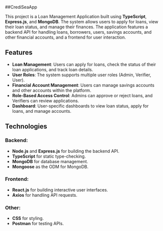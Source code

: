 ##CrediSeaApp

This project is a Loan Management Application built using **TypeScript**, **Express.js**, and **MongoDB**. The system allows users to apply for loans, view their loan status, and manage their finances. The application features a backend API for handling loans, borrowers, users, savings accounts, and other financial accounts, and a frontend for user interaction.


## Features

- **Loan Management**: Users can apply for loans, check the status of their loan applications, and track loan details.
- **User Roles**: The system supports multiple user roles (Admin, Verifier, User).
- **Financial Account Management**: Users can manage savings accounts and other accounts within the platform.
- **Role-Based Access Control**: Admins can approve or reject loans, and Verifiers can review applications.
- **Dashboard**: User-specific dashboards to view loan status, apply for loans, and manage accounts.

## Technologies

### Backend:
- **Node.js** and **Express.js** for building the backend API.
- **TypeScript** for static type-checking.
- **MongoDB** for database management.
- **Mongoose** as the ODM for MongoDB.

### Frontend:
- **React.js** for building interactive user interfaces.
- **Axios** for handling API requests.

### Other:
- **CSS** for styling.
- **Postman** for testing APIs.



